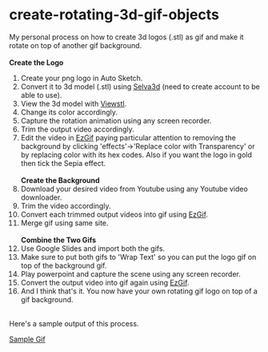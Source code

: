 # create-rotating-3d-gif-objects
My personal process on how to create 3d logos (.stl) as gif and make it rotate on top of another gif background.
&emsp;&emsp;<br><br>**Create the Logo**
1) Create your png logo in Auto Sketch.
2) Convert it to 3d model (.stl) using [Selva3d](http://app.selva3d.com/) (need to create account to be able to use).
3) View the 3d model with [Viewstl](https://www.viewstl.com/).
4) Change its color accordingly.
5) Capture the rotation animation using any screen recorder.
6) Trim the output video accordingly.
7) Edit the video in [EzGif](https://ezgif.com) paying particular attention to removing the background by clicking 'effects'->'Replace color with Transparency' or by replacing color with its hex codes. Also if you want the logo in gold then tick the Sepia effect.
<br><br>**Create the Background**
1) Download your desired video from Youtube using any Youtube video downloader.
2) Trim the video accordingly.
3) Convert each trimmed output videos into gif using [EzGif](https://ezgif.com).
4) Merge gif using same site.
<br><br>**Combine the Two Gifs**
1) Use Google Slides and import both the gifs.
2) Make sure to put both gifs to 'Wrap Text' so you can put the logo gif on top of the background gif.
3) Play powerpoint and capture the scene using any screen recorder.
4) Convert the output video into gif again using [EzGif](https://ezgif.com).
5) And I think that's it. You now have your own rotating gif logo on top of a gif background.

<br>
Here's a sample output of this process.
<br>

[Sample Gif](https://dl.dropboxusercontent.com/s/vz4tz8txpwcmrji/infinitelyinlove_lanterns.gif)

